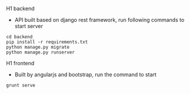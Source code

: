 H1 backend

* API built based on django rest framework, run following commands to start server

```
cd backend
pip install -r requirements.txt
python manage.py migrate
python manage.py runserver
```

H1 frontend

* Built by angularjs and bootstrap, run the command to start

```
grunt serve
```



